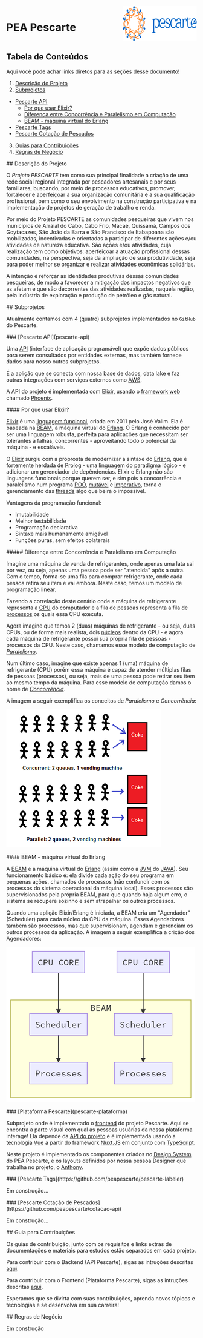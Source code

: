 <div style="display: flex; justify-content: space-between; align-items: center">
  <h1>PEA Pescarte</h1>
  <img src="./assets/pescarte_logo.svg" width="196" height="92" />
</div>

## Tabela de Conteúdos

Aqui você pode achar links diretos para as seções desse documento!

1. [Descrição do Projeto](#description)
2. [Subprojetos](#subprojects)
  - [Pescarte API](#api)
    - [Por que usar Elixir?](#why-elixir)
    - [Diferença entre Concorrência e Paralelismo em Computação](#concurrency-parallelism)
    - [BEAM - máquina virtual do Erlang](#beam)
  - [Pescarte Tags](#labeler)
  - [Pescarte Cotação de Pescados](#price)
3. [Guias para Contribuições](#contribution-guides)
4. [Regras de Negócio](#business-rules)

<a id="description" />
## Descrição do Projeto

O _Projeto PESCARTE_ tem como sua principal finalidade a criação de uma rede social regional integrada por pescadores artesanais e por seus familiares, buscando, por meio de processos educativos, promover, fortalecer e aperfeiçoar a sua organização comunitária e a sua qualificação profissional, bem como o seu envolvimento na construção participativa e na implementação de projetos de geração de trabalho e renda.

Por meio do Projeto PESCARTE as comunidades pesqueiras que vivem nos municípios de Arraial do Cabo, Cabo Frio, Macaé, Quissamã, Campos dos Goytacazes, São João da Barra e São Francisco de Itabapoana são mobilizadas, incentivadas e orientadas a participar de diferentes ações e/ou atividades de natureza educativa. São ações e/ou atividades, cuja realização tem como objetivos: aperfeiçoar a atuação profissional dessas comunidades, na perspectiva, seja da ampliação de sua produtividade, seja para poder melhor se organizar e realizar atividades econômicas solidárias.

A intenção é reforçar as identidades produtivas dessas comunidades pesqueiras, de modo a favorecer a mitigação dos impactos negativos que as afetam e que são decorrentes das atividades realizadas, naquela região, pela indústria de exploração e produção de petróleo e gás natural.

<a id="subprojects" />
## Subprojetos

Atualmente contamos com 4 (quatro) subprojetos implementados no `GitHub` do Pescarte.

<a id="api" />
### [Pescarte API](pescarte-api)

Uma [API](api-meaning) (interface de aplicação programável) que expõe dados públicos para serem consultados por entidades externas, mas também fornece dados para nosso outros subprojetos.

É a aplição que se conecta com nossa base de dados, data lake e faz outras integrações com serviços externos como [AWS](aws-meaning).

A API do projeto é implementada com [Elixir](elixir-site), usando o [framework web](framework-meaning) chamado [Phoenix](phoenix-site).

<a id="why-elixir" />
#### Por que usar Elixir?

[Elixir](elixir-site) é uma [linguagem funcional](functional-prog), criada em 2011 pelo José Valim. Ela é baseada na [BEAM](beam-meaning), a máquina virtual do [Erlang](erlang-meaning). O Erlang é conhecido por ser uma linguagem robusta, perfeita para aplicações que necessitam ser tolerantes à falhas, concorrentes - aproveitando todo o potencial da máquina - e escaláveis.

O [Elixir](elixir-site) surgiu com a proprosta de modernizar a sintaxe do [Erlang](erlang-meaning), que é fortemente herdada de [Prolog](prolog-meaning) - uma linguagem do paradigma lógico - e adicionar um gerenciador de depêndencias. Elixir e Erlang não são linguagens funcionais porque querem ser, e sim pois a concorrência e paralelismo num programa [POO](oop-meaning), [mutável](immutability) e [imperativo](imperative-prog), torna o gerenciamento das [threads](thread-meaning) algo que beira o impossível.

Vantagens da programação funcional:

- Imutabilidade
- Melhor testabilidade
- Programação declarativa
- Sintaxe mais humanamente amigável
- Funções puras, sem efeitos colaterais

<a id="concurrency-parallelism" />
##### Diferença entre Concorrência e Paralelismo em Computação

Imagine uma máquina de venda de refrigerantes, onde apenas uma lata sai por vez, ou seja, apenas uma pessoa pode ser "atendida" após a outra. Com o tempo, forma-se uma fila para comprar refrigerante, onde cada pessoa retira seu item e vai embora. Neste caso, temos um modelo de programação linear.

Fazendo a correlação deste cenário onde a máquina de refrigerante representa a [CPU](cpu-meaning) do computador e a fila de pessoas representa a fila de [processos](https://pt.wikipedia.org/wiki/Processo_(inform%C3%A1tica)) os quais essa CPU executa.

Agora imagine que temos 2 (duas) máquinas de refrigerante - ou seja, duas CPUs, ou de forma mais realista, dois [núcleos](https://canaltech.com.br/hardware/como-ativar-os-nucleos-do-processador/) dentro da CPU - e agora cada máquina de refrigerante possui sua própria fila de pessoas - processos da CPU. Neste caso, chamamos esse modelo de computação de [_Paralelismo_](paralel-meaning).

Num último caso, imagine que existe apenas 1 (uma) máquina de refrigerante (CPU) porém essa máquina é capaz de atender múltiplas filas de pessoas (processos), ou seja, mais de uma pessoa pode retirar seu item ao mesmo tempo da máquina. Para esse modelo de computação damos o nome de [_Concorrência_](concurrency-meaning).

A imagem a seguir exemplifica os conceitos de _Paralelismo_ e _Concorrência_:

![conceitos de paralelismo e concorrêencia](./assets/concorrencia_paralelismo.png)

<a id="beam" />
#### BEAM - máquina virtual do Erlang

A [BEAM](beam-meaning) é a máquina virtual do [Erlang](erlang-meaning) (assim como a [JVM](jvm-meaning) do [JAVA](java-meaning)). Seu funcionamento básico é: ela divide cada ação do seu programa em pequenas ações, chamados de processos (não confundir com os processos do sistema operacional da máquina local). Esses processos são supervisionados pela própria BEAM, para que quando haja algum erro, o sistema se recupere sozinho e sem atrapalhar os outros processos.

Quando uma aplição Elixir/Erlang é iniciada, a BEAM cria um "Agendador" (Scheduler) para cada núcleo da CPU da máquina. Esses Agendadores também são processos, mas que supervisionam, agendam e gerenciam os outros processos da aplicação. A imagem a seguir exemplifica a crição dos Agendadores:

![BEAM schedulers](./assets/beam_schedulers.png)

<a id="frontend" />
### [Plataforma Pescarte](pescarte-plataforma)

Subprojeto onde é implementado o [frontend](frontend-meaning) do projeto Pescarte. Aqui se encontra a parte visual com qual as pessoas usuárias da nossa plataforma interage! Ela depende da [API do projeto](pescarte-api) e é implementada usando a tecnologia [Vue](vue-meaning) a partir do framework [Nuxt.JS](nuxt-meaning) em conjunto com [TypeScript](ts-meaning).

Neste projeto é implementado os componentes criados no [Design System](ds-meaning) do PEA Pescarte, e os layouts definidos por nossa pessoa Designer que trabalha no projeto, o [Anthony](https://www.linkedin.com/in/anthonyymuller/).

<a id="labeler" />
### [Pescarte Tags](https://github.com/peapescarte/pescarte-labeler)

Em construção...

<a id="price" />
### [Pescarte Cotação de Pescados](https://github.com/peapescarte/cotacao-api)

Em construção...

<a id="contribution-guides" />
## Guia para Contribuições

Os guias de contribuição, junto com os requisitos e links extras de documentações e materiais para estudos estão separados em cada projeto.

Para contribuir com o Backend (API Pescarte), sigas as intruções descritas [aqui](https://github.com/peapescarte/pescarte-api/blob/main/CONTRIBUTING.md).

Para contribuir com o Frontend (Plataforma Pescarte), sigas as intruções descritas [aqui](https://github.com/peapescarte/pescarte-plataforma/blob/main/CONTRIBUTING.md).

Esperamos que se divirta com suas contribuições, aprenda novos tópicos e tecnologias e se desenvolva em sua carreira!

<a id="business-rules" />
## Regras de Negócio

Em construção

<!-- links alias -->
[api-meaning]: https://www.techtudo.com.br/listas/2020/06/o-que-e-api-e-para-que-serve-cinco-perguntas-e-respostas.ghtml
[aws-meaning]: https://aws.amazon.com/pt/what-is-aws/
[beam-meaning]: https://www.erlang.org/blog/a-brief-beam-primer/
[cpu-meaning]: https://pt.wikipedia.org/wiki/Unidade_central_de_processamento
[core-meaning]: https://canaltech.com.br/hardware/como-ativar-os-nucleos-do-processador/
[erlang-meaning]: https://coodesh.com/blog/dicionario/o-que-e-erlang/
[pescarte-api]: https://github.com/peapescarte/pescarte-api
[pescarte-plataforma]: https://github.com/peapescarte/pescarte-plataforma
[process-meaning]: https://pt.wikipedia.org/wiki/Processo_(inform%C3%A1tica)
[elixir-site]: https://elixir-lang.org
[phoenix-site]: https://www.phoenixframework.org
[paralel-meaning]: https://pt.wikipedia.org/wiki/Computa%C3%A7%C3%A3o_paralela
[concurrency-meaning]: (https://pt.wikipedia.org/wiki/Programa%C3%A7%C3%A3o_concorrente)
[framework-meaning]: https://www.lewagon.com/pt-BR/blog/o-que-e-framework
[java-meaning]: https://www.java.com/pt-BR/download/help/whatis_java.html
[jvm-meaning]: https://pt.wikipedia.org/wiki/M%C3%A1quina_virtual_Java
[prolog-meaning]: https://ww2.inf.ufg.br/~eduardo/lp/alunos/prolog/prolog.html
[thread-meaning]: https://pt.wikipedia.org/wiki/Thread_(computa%C3%A7%C3%A3o)
[oop-meaning]: https://www.alura.com.br/artigos/poo-programacao-orientada-a-objetos
[immutability]: https://medium.com/opensanca/imutabilidade-eis-a-quest%C3%A3o-507fde8c6686
[imperative-prog]: https://pt.wikipedia.org/wiki/Programa%C3%A7%C3%A3o_imperativa
[functional-prog]: https://pt.wikipedia.org/wiki/Programa%C3%A7%C3%A3o_funcional
[frontend-meaning]: https://www.totvs.com/blog/developers/front-end/
[vue-meaning]: https://blog.geekhunter.com.br/vue-js-so-vejo-vantagens-e-voce/
[nuxt-meaning]: https://pt.wikipedia.org/wiki/Nuxt.js
[ts-meaning]: https://kenzie.com.br/blog/typescript/
[ds-meaning]: https://brasil.uxdesign.cc/afinal-o-que-%C3%A9-design-system-448c257b0021
